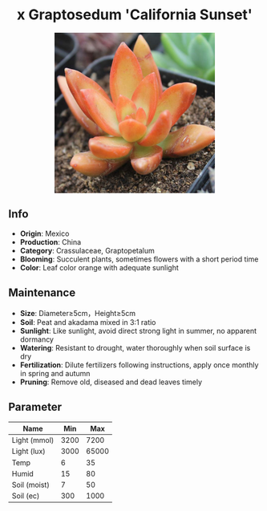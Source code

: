 <h1 align='center'>x Graptosedum 'California Sunset'</h1>
<p align="center">
    <img 
        align='center'
        width='320'
        src="../images/x graptosedum california sunset.png" 
        alt='x Graptosedum 'California Sunset'' />
</p>

## Info

 - **Origin**: Mexico
 - **Production**: China
 - **Category**: Crassulaceae, Graptopetalum
 - **Blooming**: Succulent plants, sometimes flowers with a short period time
 - **Color**: Leaf color orange with adequate sunlight

## Maintenance

 - **Size**: Diameter≥5cm，Height≥5cm
 - **Soil**: Peat and akadama mixed in 3:1 ratio
 - **Sunlight**: Like sunlight, avoid direct strong light in summer, no apparent dormancy
 - **Watering**: Resistant to drought, water thoroughly when soil surface is dry
 - **Fertilization**: Dilute fertilizers following instructions, apply once monthly in spring and autumn
 - **Pruning**: Remove old, diseased and dead leaves timely

## Parameter

| Name         | Min  | Max   |
|--------------|------|-------|
| Light (mmol) | 3200 | 7200  |
| Light (lux)  | 3000 | 65000 |
| Temp         | 6    | 35    |
| Humid        | 15   | 80    |
| Soil (moist) | 7   | 50    |
| Soil (ec)    | 300  | 1000  |